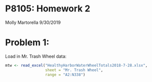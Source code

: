 P8105: Homework 2
================
Molly Martorella
9/30/2019

# Problem 1:

Load in Mr. Trash Wheel data:

``` r
mtw <- read_excel("HealthyHarborWaterWheelTotals2018-7-28.xlsx", 
                  sheet = "Mr. Trash Wheel", 
                  range = "A2:N338")
```
